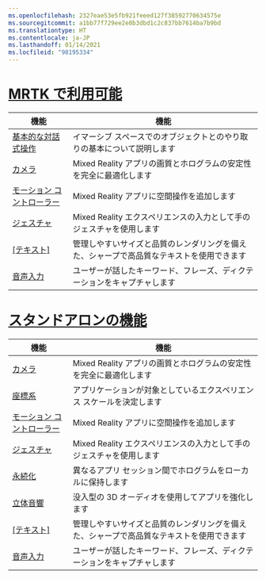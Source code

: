 ```yaml
---
ms.openlocfilehash: 2327eae53e5fb921feeed127f38592770634575e
ms.sourcegitcommit: a1bb77f729ee2e0b3dbd1c2c837bb7614ba7b9bd
ms.translationtype: HT
ms.contentlocale: ja-JP
ms.lasthandoff: 01/14/2021
ms.locfileid: "98195334"
---
```

# <a name="available-in-mrtk"></a>[MRTK で利用可能](#tab/mrtk)

|  機能  |  機能  |
| --- | --- |
| [基本的な対話式操作](../unity/mrtk-101.md) | イマーシブ スペースでのオブジェクトとのやり取りの基本について説明します |
| [カメラ](../unity/camera-in-unity.md) | Mixed Reality アプリの画質とホログラムの安定性を完全に最適化します |
| [モーション コントローラー](../unity/motion-controllers-in-unity.md) | Mixed Reality アプリに空間操作を追加します |
| [ジェスチャ](../unity/gestures-in-unity.md) | Mixed Reality エクスペリエンスの入力として手のジェスチャを使用します |
| [[テキスト]](../unity/text-in-unity.md) | 管理しやすいサイズと品質のレンダリングを備えた、シャープで高品質なテキストを使用できます |
| [音声入力](../unity/voice-input-in-unity.md) | ユーザーが話したキーワード、フレーズ、ディクテーションをキャプチャします|

# <a name="standalone-features"></a>[スタンドアロンの機能](#tab/standalone)

|  機能  |  機能  |
| --- | --- |
| [カメラ](../unity/camera-in-unity.md) | Mixed Reality アプリの画質とホログラムの安定性を完全に最適化します |
| [座標系](../unity/coordinate-systems-in-unity.md) | アプリケーションが対象としているエクスペリエンス スケールを決定します |
| [モーション コントローラー](../unity/motion-controllers-in-unity.md) | Mixed Reality アプリに空間操作を追加します |
| [ジェスチャ](../unity/gestures-in-unity.md) | Mixed Reality エクスペリエンスの入力として手のジェスチャを使用します |
| [永続化](../unity/persistence-in-unity.md) | 異なるアプリ セッション間でホログラムをローカルに保持します |
| [立体音響](../unity/spatial-sound-in-unity.md) | 没入型の 3D オーディオを使用してアプリを強化します |
| [[テキスト]](../unity/text-in-unity.md) | 管理しやすいサイズと品質のレンダリングを備えた、シャープで高品質なテキストを使用できます |
| [音声入力](../unity/voice-input-in-unity.md) | ユーザーが話したキーワード、フレーズ、ディクテーションをキャプチャします|



